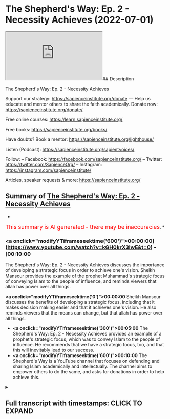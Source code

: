# The Shepherd's Way: Ep. 2 - Necessity Achieves (2022-07-01)

<iframe loading='lazy' allow='autoplay' src='https://www.youtube.com/embed/kGH0krX3lwE'></iframe>## Description

The Shepherd's Way: Ep. 2 - Necessity Achieves

Support our strategy:
https://sapienceinstitute.org/donate
—
Help us educate and mentor others to share the faith academically.
Donate now: https://sapienceinstitute.org/donate/ 

Free online courses: https://learn.sapienceinstitute.org/

Free books: https://sapienceinstitute.org/books/

Have doubts? Book a mentor: https://sapienceinstitute.org/lighthouse/

Listen (Podcast): https://sapienceinstitute.org/sapientvoices/

Follow:
– Facebook: https://facebook.com/sapienceinstitute.org/ 
– Twitter: https://twitter.com/SapienceOrg/ 
– Instagram: https://instagram.com/sapienceinstitute/ 

Articles, speaker requests & more: https://sapienceinstitute.org/

## Summary of [The Shepherd's Way: Ep. 2 - Necessity Achieves](https://www.youtube.com/watch?v=kGH0krX3lwE)


*

<span style="color:red; font-size:125%">This summary is AI generated - there may be inaccuracies</span>. [](/)*

### <a onclick=\"modifyYTiframeseektime('600')\">00:00:00](https://www.youtube.com/watch?v=kGH0krX3lwE&t=0) - [00:10:00</a>

The Shepherd's Way: Ep. 2 - Necessity Achieves discusses the importance of developing a strategic focus in order to achieve one's vision. Sheikh Mansour provides the example of the prophet Muhammad's strategic focus of conveying Islam to the people of influence, and reminds viewers that allah has power over all things.

**<a onclick=\"modifyYTiframeseektime('0')\">00:00:00</a>** Sheikh Mansour discusses the benefits of developing a strategic focus, including that it makes decision making easier and that it achieves one's vision. He also reminds viewers that the means can change, but that allah has power over all things.
* **<a onclick=\"modifyYTiframeseektime('300')\">00:05:00</a>** The Shepherd's Way: Ep. 2 - Necessity Achieves provides an example of a prophet's strategic focus, which was to convey Islam to the people of influence. He recommends that we have a strategic focus, too, and that this will inevitably lead to our success.
* **<a onclick=\"modifyYTiframeseektime('600')\">00:10:00</a>** The Shepherd's Way is a YouTube channel that focuses on defending and sharing Islam academically and intellectually. The channel aims to empower others to do the same, and asks for donations in order to help achieve this.

<details><summary><h2>Full transcript with timestamps: CLICK TO EXPAND</h2></summary>

<a onclick="modifyYTiframeseektime('14)')">0:00:14 and sisters and friends and welcome to<\/a>
<a onclick="modifyYTiframeseektime('16)')">0:00:16 the second episode of our hija series<\/a>
<a onclick="modifyYTiframeseektime('20)')">0:00:20 the shepherd's way<\/a>
<a onclick="modifyYTiframeseektime('22)')">0:00:22 and now we're going to be talking about<\/a>
<a onclick="modifyYTiframeseektime('23)')">0:00:23 the second timeless leadership lesson<\/a>
<a onclick="modifyYTiframeseektime('26)')">0:00:26 which is necessity achieves in other<\/a>
<a onclick="modifyYTiframeseektime('29)')">0:00:29 words be strategic have a strategic<\/a>
<a onclick="modifyYTiframeseektime('32)')">0:00:32 focus<\/a>
<a onclick="modifyYTiframeseektime('34)')">0:00:34 brothers and sisters you have to realize<\/a>
<a onclick="modifyYTiframeseektime('36)')">0:00:36 that it's not just about having a goal<\/a>
<a onclick="modifyYTiframeseektime('38)')">0:00:38 you need to be able to achieve that goal<\/a>
<a onclick="modifyYTiframeseektime('41)')">0:00:41 in some way in other words you have to<\/a>
<a onclick="modifyYTiframeseektime('44)')">0:00:44 develop a strategy<\/a>
<a onclick="modifyYTiframeseektime('46)')">0:00:46 to ensure your vision becomes a reality<\/a>
<a onclick="modifyYTiframeseektime('49)')">0:00:49 now what is a strategy<\/a>
<a onclick="modifyYTiframeseektime('51)')">0:00:51 a strategy or a strategic focus<\/a>
<a onclick="modifyYTiframeseektime('54)')">0:00:54 is<\/a>
<a onclick="modifyYTiframeseektime('55)')">0:00:55 the key areas of work<\/a>
<a onclick="modifyYTiframeseektime('57)')">0:00:57 or domains of activity that would<\/a>
<a onclick="modifyYTiframeseektime('60)')">0:01:00 necessarily lead to your vision becoming<\/a>
<a onclick="modifyYTiframeseektime('61)')">0:01:01 a reality<\/a>
<a onclick="modifyYTiframeseektime('63)')">0:01:03 so ask yourself two key questions to<\/a>
<a onclick="modifyYTiframeseektime('65)')">0:01:05 develop a strategic focus number one<\/a>
<a onclick="modifyYTiframeseektime('68)')">0:01:08 what are the actions activities<\/a>
<a onclick="modifyYTiframeseektime('70)')">0:01:10 resources and relationships that you<\/a>
<a onclick="modifyYTiframeseektime('73)')">0:01:13 need to make your vision a reality<\/a>
<a onclick="modifyYTiframeseektime('75)')">0:01:15 number two can i demonstrate can you<\/a>
<a onclick="modifyYTiframeseektime('78)')">0:01:18 demonstrate that the actions that you<\/a>
<a onclick="modifyYTiframeseektime('81)')">0:01:21 have chosen<\/a>
<a onclick="modifyYTiframeseektime('83)')">0:01:23 the domains of activities that you have<\/a>
<a onclick="modifyYTiframeseektime('85)')">0:01:25 selected<\/a>
<a onclick="modifyYTiframeseektime('87)')">0:01:27 are necessarily going to lead to your<\/a>
<a onclick="modifyYTiframeseektime('89)')">0:01:29 vision<\/a>
<a onclick="modifyYTiframeseektime('90)')">0:01:30 if they don't they need to reevaluate<\/a>
<a onclick="modifyYTiframeseektime('93)')">0:01:33 because you have to select domains of<\/a>
<a onclick="modifyYTiframeseektime('94)')">0:01:34 activity or actions that would<\/a>
<a onclick="modifyYTiframeseektime('97)')">0:01:37 necessarily lead to your vision and<\/a>
<a onclick="modifyYTiframeseektime('99)')">0:01:39 remember brothers and sisters consult do<\/a>
<a onclick="modifyYTiframeseektime('102)')">0:01:42 sure<\/a>
<a onclick="modifyYTiframeseektime('104)')">0:01:44 brainstorm<\/a>
<a onclick="modifyYTiframeseektime('105)')">0:01:45 look at best practice<\/a>
<a onclick="modifyYTiframeseektime('107)')">0:01:47 consult<\/a>
<a onclick="modifyYTiframeseektime('108)')">0:01:48 experts<\/a>
<a onclick="modifyYTiframeseektime('109)')">0:01:49 see what has been achieved before and<\/a>
<a onclick="modifyYTiframeseektime('112)')">0:01:52 how it has been achieved<\/a>
<a onclick="modifyYTiframeseektime('114)')">0:01:54 all of this is going to help you to<\/a>
<a onclick="modifyYTiframeseektime('116)')">0:01:56 formulate your strategic focus<\/a>
<a onclick="modifyYTiframeseektime('118)')">0:01:58 and there are four main benefits<\/a>
<a onclick="modifyYTiframeseektime('120)')">0:02:00 brothers and sisters of a strategic<\/a>
<a onclick="modifyYTiframeseektime('122)')">0:02:02 focus number one<\/a>
<a onclick="modifyYTiframeseektime('124)')">0:02:04 focus itself yes that's one of its<\/a>
<a onclick="modifyYTiframeseektime('126)')">0:02:06 benefits you will have a focus and that<\/a>
<a onclick="modifyYTiframeseektime('129)')">0:02:09 means you will use your resources wisely<\/a>
<a onclick="modifyYTiframeseektime('132)')">0:02:12 and place them at the service of your<\/a>
<a onclick="modifyYTiframeseektime('134)')">0:02:14 vision number two<\/a>
<a onclick="modifyYTiframeseektime('136)')">0:02:16 it makes decision making easier<\/a>
<a onclick="modifyYTiframeseektime('138)')">0:02:18 because you know what needs to be done<\/a>
<a onclick="modifyYTiframeseektime('141)')">0:02:21 so you know how to say no to things that<\/a>
<a onclick="modifyYTiframeseektime('143)')">0:02:23 will not lead to the fulfillment of your<\/a>
<a onclick="modifyYTiframeseektime('145)')">0:02:25 vision number three it helps you plan<\/a>
<a onclick="modifyYTiframeseektime('148)')">0:02:28 since you know what needs to be done<\/a>
<a onclick="modifyYTiframeseektime('150)')">0:02:30 go and do it<\/a>
<a onclick="modifyYTiframeseektime('152)')">0:02:32 and finally number four<\/a>
<a onclick="modifyYTiframeseektime('154)')">0:02:34 it achieves your vision this is<\/a>
<a onclick="modifyYTiframeseektime('156)')">0:02:36 fundamental this is a fundamental<\/a>
<a onclick="modifyYTiframeseektime('157)')">0:02:37 benefit it actually achieves your vision<\/a>
<a onclick="modifyYTiframeseektime('160)')">0:02:40 now bear in mind you can always revise<\/a>
<a onclick="modifyYTiframeseektime('163)')">0:02:43 your strategy because as you continue on<\/a>
<a onclick="modifyYTiframeseektime('165)')">0:02:45 this path you'll gain more experience<\/a>
<a onclick="modifyYTiframeseektime('168)')">0:02:48 and knowledge and wisdom and you'll<\/a>
<a onclick="modifyYTiframeseektime('170)')">0:02:50 realize that you may have to do some<\/a>
<a onclick="modifyYTiframeseektime('172)')">0:02:52 strategic tweaks<\/a>
<a onclick="modifyYTiframeseektime('173)')">0:02:53 but remember with the strategy you're<\/a>
<a onclick="modifyYTiframeseektime('176)')">0:02:56 more likely to make an impact and you're<\/a>
<a onclick="modifyYTiframeseektime('179)')">0:02:59 more likely to ensure that your vision<\/a>
<a onclick="modifyYTiframeseektime('181)')">0:03:01 becomes a reality now please note<\/a>
<a onclick="modifyYTiframeseektime('184)')">0:03:04 brothers and sisters do not think your<\/a>
<a onclick="modifyYTiframeseektime('187)')">0:03:07 strategy has intrinsic value<\/a>
<a onclick="modifyYTiframeseektime('189)')">0:03:09 plan<\/a>
<a onclick="modifyYTiframeseektime('190)')">0:03:10 in pencil<\/a>
<a onclick="modifyYTiframeseektime('192)')">0:03:12 what do i mean by that because the plan<\/a>
<a onclick="modifyYTiframeseektime('194)')">0:03:14 of allah subhanahu wa ta'ala is always<\/a>
<a onclick="modifyYTiframeseektime('197)')">0:03:17 going to manifest itself<\/a>
<a onclick="modifyYTiframeseektime('199)')">0:03:19 and know and realize that it's only<\/a>
<a onclick="modifyYTiframeseektime('201)')">0:03:21 through allah's help<\/a>
<a onclick="modifyYTiframeseektime('203)')">0:03:23 and his mercy and his power that your<\/a>
<a onclick="modifyYTiframeseektime('206)')">0:03:26 vision will become a reality it's not<\/a>
<a onclick="modifyYTiframeseektime('208)')">0:03:28 your strategy itself there is no<\/a>
<a onclick="modifyYTiframeseektime('210)')">0:03:30 intrinsic value in your strategy<\/a>
<a onclick="modifyYTiframeseektime('212)')">0:03:32 remember<\/a>
<a onclick="modifyYTiframeseektime('215)')">0:03:35 there is no true power apart from the<\/a>
<a onclick="modifyYTiframeseektime('218)')">0:03:38 power of allah<\/a>
<a onclick="modifyYTiframeseektime('219)')">0:03:39 yes we must strategize we must plan we<\/a>
<a onclick="modifyYTiframeseektime('222)')">0:03:42 must seek the means but fundamentally at<\/a>
<a onclick="modifyYTiframeseektime('225)')">0:03:45 the end of the day it's not because of<\/a>
<a onclick="modifyYTiframeseektime('228)')">0:03:48 your strategy is because of the will and<\/a>
<a onclick="modifyYTiframeseektime('230)')">0:03:50 mercy and power of allah<\/a>
<a onclick="modifyYTiframeseektime('232)')">0:03:52 remember this<\/a>
<a onclick="modifyYTiframeseektime('233)')">0:03:53 remember this is very important because<\/a>
<a onclick="modifyYTiframeseektime('236)')">0:03:56 you don't want to give your strategy<\/a>
<a onclick="modifyYTiframeseektime('237)')">0:03:57 some kind of intrinsic power or ability<\/a>
<a onclick="modifyYTiframeseektime('240)')">0:04:00 because this is fundamentally not in<\/a>
<a onclick="modifyYTiframeseektime('242)')">0:04:02 line with our world view it's not in<\/a>
<a onclick="modifyYTiframeseektime('244)')">0:04:04 line with tawheed<\/a>
<a onclick="modifyYTiframeseektime('246)')">0:04:06 not in line with the oneness of allah<\/a>
<a onclick="modifyYTiframeseektime('248)')">0:04:08 subhanahu wa ta'ala so from this<\/a>
<a onclick="modifyYTiframeseektime('250)')">0:04:10 perspective<\/a>
<a onclick="modifyYTiframeseektime('251)')">0:04:11 rely on allah alone not your strategy<\/a>
<a onclick="modifyYTiframeseektime('254)')">0:04:14 yes<\/a>
<a onclick="modifyYTiframeseektime('254)')">0:04:14 we have to seek the means but remember<\/a>
<a onclick="modifyYTiframeseektime('256)')">0:04:16 the means can change<\/a>
<a onclick="modifyYTiframeseektime('258)')">0:04:18 but allah has power over all things<\/a>
<a onclick="modifyYTiframeseektime('261)')">0:04:21 remember allah is in control and this is<\/a>
<a onclick="modifyYTiframeseektime('265)')">0:04:25 beautifully articulated in the quran in<\/a>
<a onclick="modifyYTiframeseektime('267)')">0:04:27 chapter 11 verses 87 and 88.<\/a>
<a onclick="modifyYTiframeseektime('271)')">0:04:31 they asked sarcastically<\/a>
<a onclick="modifyYTiframeseektime('274)')">0:04:34 does your prayer command you that we<\/a>
<a onclick="modifyYTiframeseektime('276)')">0:04:36 should abandon what our forefathers<\/a>
<a onclick="modifyYTiframeseektime('278)')">0:04:38 worshipped or give up managing our<\/a>
<a onclick="modifyYTiframeseektime('280)')">0:04:40 wealth as we please indeed<\/a>
<a onclick="modifyYTiframeseektime('282)')">0:04:42 you are such a tolerant sensible man<\/a>
<a onclick="modifyYTiframeseektime('285)')">0:04:45 he said<\/a>
<a onclick="modifyYTiframeseektime('287)')">0:04:47 o my people consider if i stand on a<\/a>
<a onclick="modifyYTiframeseektime('290)')">0:04:50 clear proof from my lord<\/a>
<a onclick="modifyYTiframeseektime('293)')">0:04:53 and he has blessed me with a good<\/a>
<a onclick="modifyYTiframeseektime('294)')">0:04:54 provision from him<\/a>
<a onclick="modifyYTiframeseektime('296)')">0:04:56 i do not want to do<\/a>
<a onclick="modifyYTiframeseektime('298)')">0:04:58 what i am forbidding you from<\/a>
<a onclick="modifyYTiframeseektime('300)')">0:05:00 i only intend reform to the best of my<\/a>
<a onclick="modifyYTiframeseektime('303)')">0:05:03 ability and this is the key point<\/a>
<a onclick="modifyYTiframeseektime('305)')">0:05:05 my success comes only through allah in<\/a>
<a onclick="modifyYTiframeseektime('309)')">0:05:09 him i trust and to him<\/a>
<a onclick="modifyYTiframeseektime('312)')">0:05:12 i turn so brothers and sisters we should<\/a>
<a onclick="modifyYTiframeseektime('314)')">0:05:14 be like<\/a>
<a onclick="modifyYTiframeseektime('316)')">0:05:16 that we understand and affirm and<\/a>
<a onclick="modifyYTiframeseektime('319)')">0:05:19 internalize and actualize<\/a>
<a onclick="modifyYTiframeseektime('322)')">0:05:22 that success<\/a>
<a onclick="modifyYTiframeseektime('323)')">0:05:23 is only through allah and we must rely<\/a>
<a onclick="modifyYTiframeseektime('326)')">0:05:26 and trust in allah alone so brothers and<\/a>
<a onclick="modifyYTiframeseektime('329)')">0:05:29 sisters let me tie all of this together<\/a>
<a onclick="modifyYTiframeseektime('332)')">0:05:32 with an example as you're aware our<\/a>
<a onclick="modifyYTiframeseektime('334)')">0:05:34 vision at sapience institute is a world<\/a>
<a onclick="modifyYTiframeseektime('336)')">0:05:36 that receives the message of islam and<\/a>
<a onclick="modifyYTiframeseektime('339)')">0:05:39 our strategic focus is that us as a team<\/a>
<a onclick="modifyYTiframeseektime('341)')">0:05:41 we as a team defend and share islam<\/a>
<a onclick="modifyYTiframeseektime('344)')">0:05:44 academically and intellectually and<\/a>
<a onclick="modifyYTiframeseektime('347)')">0:05:47 significantly we develop create and<\/a>
<a onclick="modifyYTiframeseektime('349)')">0:05:49 empower others to do so the same<\/a>
<a onclick="modifyYTiframeseektime('353)')">0:05:53 now this will involve<\/a>
<a onclick="modifyYTiframeseektime('354)')">0:05:54 downward training<\/a>
<a onclick="modifyYTiframeseektime('356)')">0:05:56 down to influentials debates and<\/a>
<a onclick="modifyYTiframeseektime('358)')">0:05:58 dialogues videos essays books and<\/a>
<a onclick="modifyYTiframeseektime('362)')">0:06:02 research and much more so as you can see<\/a>
<a onclick="modifyYTiframeseektime('365)')">0:06:05 these actions are derived from our<\/a>
<a onclick="modifyYTiframeseektime('367)')">0:06:07 strategic focus and we are focused on<\/a>
<a onclick="modifyYTiframeseektime('369)')">0:06:09 these actions because we believe they<\/a>
<a onclick="modifyYTiframeseektime('371)')">0:06:11 will necessarily lead to the fulfillment<\/a>
<a onclick="modifyYTiframeseektime('374)')">0:06:14 of our vision<\/a>
<a onclick="modifyYTiframeseektime('376)')">0:06:16 now let me give you a prophetic example<\/a>
<a onclick="modifyYTiframeseektime('379)')">0:06:19 and once again brothers and sisters we<\/a>
<a onclick="modifyYTiframeseektime('381)')">0:06:21 are inspired by the prophet muhammed<\/a>
<a onclick="modifyYTiframeseektime('385)')">0:06:25 because when you read his history you<\/a>
<a onclick="modifyYTiframeseektime('387)')">0:06:27 will understand that he had a strategic<\/a>
<a onclick="modifyYTiframeseektime('390)')">0:06:30 focus he had a focus and what was that<\/a>
<a onclick="modifyYTiframeseektime('394)')">0:06:34 focus<\/a>
<a onclick="modifyYTiframeseektime('395)')">0:06:35 generally speaking his main focus was to<\/a>
<a onclick="modifyYTiframeseektime('398)')">0:06:38 convey islam in other words that there<\/a>
<a onclick="modifyYTiframeseektime('400)')">0:06:40 is no deity worthy of worship except<\/a>
<a onclick="modifyYTiframeseektime('402)')">0:06:42 allah<\/a>
<a onclick="modifyYTiframeseektime('404)')">0:06:44 and that conveying of islam was<\/a>
<a onclick="modifyYTiframeseektime('406)')">0:06:46 particularly being conveyed to the<\/a>
<a onclick="modifyYTiframeseektime('409)')">0:06:49 people of influence in other words the<\/a>
<a onclick="modifyYTiframeseektime('411)')">0:06:51 tribal leaders and and this is very<\/a>
<a onclick="modifyYTiframeseektime('413)')">0:06:53 significant he developed the sahaba the<\/a>
<a onclick="modifyYTiframeseektime('416)')">0:06:56 companions to lead and spread islam<\/a>
<a onclick="modifyYTiframeseektime('420)')">0:07:00 now<\/a>
<a onclick="modifyYTiframeseektime('422)')">0:07:02 in his book leadership lessons from the<\/a>
<a onclick="modifyYTiframeseektime('424)')">0:07:04 life of rasulallah<\/a>
<a onclick="modifyYTiframeseektime('428)')">0:07:08 summarizes<\/a>
<a onclick="modifyYTiframeseektime('429)')">0:07:09 a key part of the prophets sallallahu<\/a>
<a onclick="modifyYTiframeseektime('432)')">0:07:12 alaihi wasallam's<\/a>
<a onclick="modifyYTiframeseektime('434)')">0:07:14 strategic focus which is developing the<\/a>
<a onclick="modifyYTiframeseektime('436)')">0:07:16 sahaba<\/a>
<a onclick="modifyYTiframeseektime('437)')">0:07:17 he writes<\/a>
<a onclick="modifyYTiframeseektime('439)')">0:07:19 no goal can be achieved by anyone alone<\/a>
<a onclick="modifyYTiframeseektime('442)')">0:07:22 no matter how talented or powerful or<\/a>
<a onclick="modifyYTiframeseektime('444)')">0:07:24 wealthy that person may be<\/a>
<a onclick="modifyYTiframeseektime('446)')">0:07:26 the biggest challenge for any leader<\/a>
<a onclick="modifyYTiframeseektime('448)')">0:07:28 indeed the single factor which can mean<\/a>
<a onclick="modifyYTiframeseektime('450)')">0:07:30 success or failure of his mission<\/a>
<a onclick="modifyYTiframeseektime('453)')">0:07:33 is his ability to inspire others to<\/a>
<a onclick="modifyYTiframeseektime('455)')">0:07:35 follow him and commit time energy wealth<\/a>
<a onclick="modifyYTiframeseektime('459)')">0:07:39 and talent for the achievement of his<\/a>
<a onclick="modifyYTiframeseektime('462)')">0:07:42 goal<\/a>
<a onclick="modifyYTiframeseektime('463)')">0:07:43 the key to achieving this attention and<\/a>
<a onclick="modifyYTiframeseektime('465)')">0:07:45 commitment of people does not lie in<\/a>
<a onclick="modifyYTiframeseektime('467)')">0:07:47 paying money or granting favors or<\/a>
<a onclick="modifyYTiframeseektime('469)')">0:07:49 making inspiring speeches by ensuring<\/a>
<a onclick="modifyYTiframeseektime('472)')">0:07:52 how much you really love and care for<\/a>
<a onclick="modifyYTiframeseektime('474)')">0:07:54 your followers and then he continues<\/a>
<a onclick="modifyYTiframeseektime('477)')">0:07:57 a combination of picking the right<\/a>
<a onclick="modifyYTiframeseektime('478)')">0:07:58 people<\/a>
<a onclick="modifyYTiframeseektime('479)')">0:07:59 setting a high personal example and<\/a>
<a onclick="modifyYTiframeseektime('482)')">0:08:02 intensive hands-on training<\/a>
<a onclick="modifyYTiframeseektime('486)')">0:08:06 created not one but a set of leaders who<\/a>
<a onclick="modifyYTiframeseektime('489)')">0:08:09 were able to take his message forward<\/a>
<a onclick="modifyYTiframeseektime('491)')">0:08:11 long after he passed away<\/a>
<a onclick="modifyYTiframeseektime('494)')">0:08:14 and this is so true brothers and sisters<\/a>
<a onclick="modifyYTiframeseektime('497)')">0:08:17 and think about this it's so inspiring<\/a>
<a onclick="modifyYTiframeseektime('500)')">0:08:20 eighty years<\/a>
<a onclick="modifyYTiframeseektime('501)')">0:08:21 after the death of the prophet salallahu<\/a>
<a onclick="modifyYTiframeseektime('503)')">0:08:23 alaihi wasallam where were the muslims<\/a>
<a onclick="modifyYTiframeseektime('506)')">0:08:26 where were we we were in multan in<\/a>
<a onclick="modifyYTiframeseektime('508)')">0:08:28 pakistan and we were in spain spreading<\/a>
<a onclick="modifyYTiframeseektime('511)')">0:08:31 the peace justice and mercy of islam<\/a>
<a onclick="modifyYTiframeseektime('514)')">0:08:34 across the world and what's very<\/a>
<a onclick="modifyYTiframeseektime('515)')">0:08:35 inspiring brothers and sisters is how<\/a>
<a onclick="modifyYTiframeseektime('518)')">0:08:38 this played out in history<\/a>
<a onclick="modifyYTiframeseektime('520)')">0:08:40 eighty years after the death of the<\/a>
<a onclick="modifyYTiframeseektime('522)')">0:08:42 prophet sallallahu alaihi wasallam<\/a>
<a onclick="modifyYTiframeseektime('525)')">0:08:45 where were the muslims where were we we<\/a>
<a onclick="modifyYTiframeseektime('527)')">0:08:47 were in multan in pakistan and we were<\/a>
<a onclick="modifyYTiframeseektime('530)')">0:08:50 in spain spreading the peace justice and<\/a>
<a onclick="modifyYTiframeseektime('532)')">0:08:52 mess of islam all around the world<\/a>
<a onclick="modifyYTiframeseektime('534)')">0:08:54 but it was 82 years after the death of<\/a>
<a onclick="modifyYTiframeseektime('537)')">0:08:57 the prophet sallallahu alaihi wasallam<\/a>
<a onclick="modifyYTiframeseektime('540)')">0:09:00 that the muslims decided to fix the<\/a>
<a onclick="modifyYTiframeseektime('543)')">0:09:03 mosque of the prophet sallallahu alaihi<\/a>
<a onclick="modifyYTiframeseektime('546)')">0:09:06 wasallam because it was leaking water<\/a>
<a onclick="modifyYTiframeseektime('550)')">0:09:10 so to conclude brothers and sisters<\/a>
<a onclick="modifyYTiframeseektime('553)')">0:09:13 have a strategic focus necessity<\/a>
<a onclick="modifyYTiframeseektime('556)')">0:09:16 achieves<\/a>
<a onclick="modifyYTiframeseektime('557)')">0:09:17 have a set of actions or domains of<\/a>
<a onclick="modifyYTiframeseektime('560)')">0:09:20 activity that would necessarily lead to<\/a>
<a onclick="modifyYTiframeseektime('563)')">0:09:23 the fulfillment of your vision it's not<\/a>
<a onclick="modifyYTiframeseektime('565)')">0:09:25 just good having a vision having a goal<\/a>
<a onclick="modifyYTiframeseektime('568)')">0:09:28 you need to have a plan of action how to<\/a>
<a onclick="modifyYTiframeseektime('571)')">0:09:31 achieve your goal<\/a>
<a onclick="modifyYTiframeseektime('573)')">0:09:33 follow the prophetic way of having a<\/a>
<a onclick="modifyYTiframeseektime('576)')">0:09:36 strategic focused brothers and sisters<\/a>
<a onclick="modifyYTiframeseektime('579)')">0:09:39 so to end brothers and sisters i would<\/a>
<a onclick="modifyYTiframeseektime('581)')">0:09:41 like to remind you again that we're<\/a>
<a onclick="modifyYTiframeseektime('582)')">0:09:42 experiencing the blessed days of<\/a>
<a onclick="modifyYTiframeseektime('584)')">0:09:44 dulhidja<\/a>
<a onclick="modifyYTiframeseektime('585)')">0:09:45 and remember remember<\/a>
<a onclick="modifyYTiframeseektime('588)')">0:09:48 the deeds performed during these days<\/a>
<a onclick="modifyYTiframeseektime('592)')">0:09:52 are more rewardable than the deeds<\/a>
<a onclick="modifyYTiframeseektime('594)')">0:09:54 performed during the days of ramadan<\/a>
<a onclick="modifyYTiframeseektime('598)')">0:09:58 so we ask you to support our strategic<\/a>
<a onclick="modifyYTiframeseektime('600)')">0:10:00 focus which is<\/a>
<a onclick="modifyYTiframeseektime('603)')">0:10:03 defending and sharing islam academically<\/a>
<a onclick="modifyYTiframeseektime('605)')">0:10:05 and intellectually and developing<\/a>
<a onclick="modifyYTiframeseektime('607)')">0:10:07 empowering and creating others to be<\/a>
<a onclick="modifyYTiframeseektime('609)')">0:10:09 able to do so as well<\/a>
<a onclick="modifyYTiframeseektime('612)')">0:10:12 please brothers and sisters donate<\/a>
<a onclick="modifyYTiframeseektime('614)')">0:10:14 generously click the button or the link<\/a>
<a onclick="modifyYTiframeseektime('617)')">0:10:17 below and donate now<\/a>
</details>